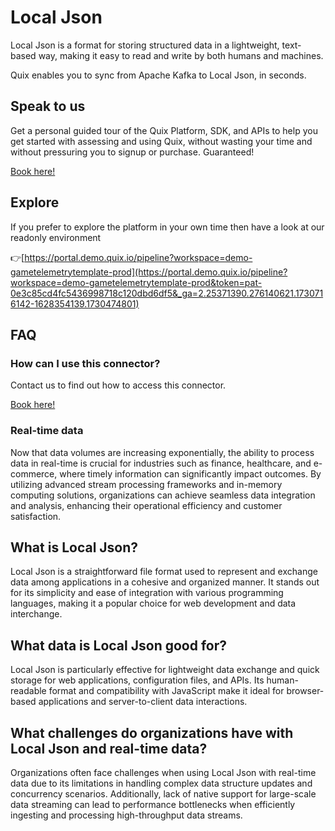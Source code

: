 <!-- START MARKDOWN -->
<!--[tech-name]-->
# Local Json

<!--[ai-blurb-about-tech]-->
Local Json is a format for storing structured data in a lightweight, text-based way, making it easy to read and write by both humans and machines.

Quix enables you to sync from Apache Kafka <span id="to_or_from">to</span> <span id="techname">Local Json</span>, in seconds.

## Speak to us

Get a personal guided tour of the Quix Platform, SDK, and APIs to help you get started with assessing and using Quix, without wasting your time and without pressuring you to signup or purchase. Guaranteed!

[Book here!](https://share.hsforms.com/1iW0TmZzKQMChk0lxd_tGiw4yjw2?__hstc=175542013.19c333c2ae8002be5fbc6a17a447e442.1730474801833.1730474801833.1730716142494.2&__hssc=175542013.2.1730716142494&__hsfp=3927774151)


## Explore

If you prefer to explore the platform in your own time then have a look at our readonly environment

👉[https://portal.demo.quix.io/pipeline?workspace=demo-gametelemetrytemplate-prod](https://portal.demo.quix.io/pipeline?workspace=demo-gametelemetrytemplate-prod&token=pat-0e3c85cd4fc5436998718c120dbd6df5&_ga=2.25371390.276140621.1730716142-1628354139.1730474801)


## FAQ 

### How can I use this connector?

Contact us to find out how to access this connector.

[Book here!](https://share.hsforms.com/1iW0TmZzKQMChk0lxd_tGiw4yjw2?__hstc=175542013.19c333c2ae8002be5fbc6a17a447e442.1730474801833.1730474801833.1730716142494.2&__hssc=175542013.2.1730716142494&__hsfp=3927774151)

### Real-time data

Now that data volumes are increasing exponentially, the ability to process data in real-time is crucial for industries such as finance, healthcare, and e-commerce, where timely information can significantly impact outcomes. By utilizing advanced stream processing frameworks and in-memory computing solutions, organizations can achieve seamless data integration and analysis, enhancing their operational efficiency and customer satisfaction.

## What is <span id="techname">Local Json</span>?

<!--[tech-seo-text]-->
Local Json is a straightforward file format used to represent and exchange data among applications in a cohesive and organized manner. It stands out for its simplicity and ease of integration with various programming languages, making it a popular choice for web development and data interchange.

## What data is <span id="techname">Local Json</span> good for?

<!--[tech-data-seo-text]-->
Local Json is particularly effective for lightweight data exchange and quick storage for web applications, configuration files, and APIs. Its human-readable format and compatibility with JavaScript make it ideal for browser-based applications and server-to-client data interactions.

## What challenges do organizations have with <span id="techname">Local Json</span> and real-time data?

<!--[tech-challenges-seo-text]-->
Organizations often face challenges when using Local Json with real-time data due to its limitations in handling complex data structure updates and concurrency scenarios. Additionally, lack of native support for large-scale data streaming can lead to performance bottlenecks when efficiently ingesting and processing high-throughput data streams.
<!-- END MARKDOWN -->